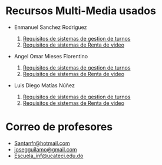 # Recursos Multi-Media usados
- Enmanuel Sanchez Rodriguez
  1. [Requisitos de sistemas de gestion de turnos](https://miucateciedu-my.sharepoint.com/:w:/g/personal/20210618_miucateci_edu_do/EQubRFKV-ThIpX_sRr9jIdABJmg16MroLdqLsq8yR3qaiA?e=88BPY7)
  2. [Requisitos de sistemas de Renta de video]( )
- Angel Omar Mieses Florentino
  1. [Requisitos de sistemas de gestion de turnos]()
  2. [Requisitos de sistemas de Renta de video]( )

- Luis Diego Matías Núñez
  1. [Requisitos de sistemas de gestion de turnos]()
  2. [Requisitos de sistemas de Renta de video]( )
# Correo de profesores
- Santanfr@hotmail.com
- josegguilamo@gmail.com
- Escuela_inf@ucateci.edu.do
